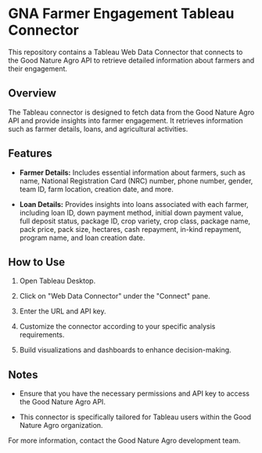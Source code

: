 # GNA Farmer Engagement Tableau Connector

This repository contains a Tableau Web Data Connector that connects to the Good Nature Agro API to retrieve detailed information about farmers and their engagement.

## Overview

The Tableau connector is designed to fetch data from the Good Nature Agro API and provide insights into farmer engagement. It retrieves information such as farmer details, loans, and agricultural activities.

## Features

- **Farmer Details:** Includes essential information about farmers, such as name, National Registration Card (NRC) number, phone number, gender, team ID, farm location, creation date, and more.

- **Loan Details:** Provides insights into loans associated with each farmer, including loan ID, down payment method, initial down payment value, full deposit status, package ID, crop variety, crop class, package name, pack price, pack size, hectares, cash repayment, in-kind repayment, program name, and loan creation date.

## How to Use

1. Open Tableau Desktop.

2. Click on "Web Data Connector" under the "Connect" pane.

3. Enter the URL and API key.

4. Customize the connector according to your specific analysis requirements.

5. Build visualizations and dashboards to enhance decision-making.


## Notes

- Ensure that you have the necessary permissions and API key to access the Good Nature Agro API.

- This connector is specifically tailored for Tableau users within the Good Nature Agro organization.

For more information, contact the Good Nature Agro development team.
